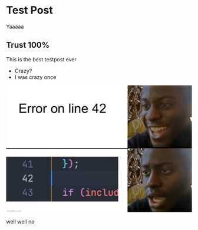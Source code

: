 # Test Post

Yaaaaa

## Trust 100%

This is the best testpost ever

- Crazy?
- I was crazy once

![hopefully this passes](./images/line-42.png)

well well no